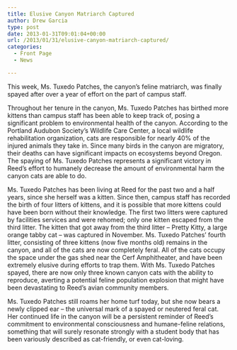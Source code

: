 ```yaml
---
title: Elusive Canyon Matriarch Captured
author: Drew Garcia
type: post
date: 2013-01-31T09:01:04+00:00
url: /2013/01/31/elusive-canyon-matriarch-captured/
categories:
  - Front Page
  - News

---
```

This week, Ms. Tuxedo Patches, the canyon’s feline matriarch, was finally spayed after over a year of effort on the part of campus staff.

Throughout her tenure in the canyon, Ms. Tuxedo Patches has birthed more kittens than campus staff has been able to keep track of, posing a significant problem to environmental health of the canyon. According to the Portland Audubon Society’s Wildlife Care Center, a local wildlife rehabilitation organization, cats are responsible for nearly 40% of the injured animals they take in. Since many birds in the canyon are migratory, their deaths can have significant impacts on ecosystems beyond Oregon. The spaying of Ms. Tuxedo Patches represents a significant victory in Reed’s effort to humanely decrease the amount of environmental harm the canyon cats are able to do.

Ms. Tuxedo Patches has been living at Reed for the past two and a half years, since she herself was a kitten. Since then, campus staff has recorded the birth of four litters of kittens, and it is possible that more kittens could have been born without their knowledge. The first two litters were captured by facilities services and were rehomed; only one kitten escaped from the third litter. The kitten that got away from the third litter – Pretty Kitty, a large orange tabby cat – was captured in November. Ms. Tuxedo Patches’ fourth litter, consisting of three kittens (now five months old) remains in the canyon, and all of the cats are now completely feral. All of the cats occupy the space under the gas shed near the Cerf Amphitheater, and have been extremely elusive during efforts to trap them. With Ms. Tuxedo Patches spayed, there are now only three known canyon cats with the ability to reproduce, averting a potential feline population explosion that might have been devastating to Reed’s avian community members.

Ms. Tuxedo Patches still roams her home turf today, but she now bears a newly clipped ear – the universal mark of a spayed or neutered feral cat. Her continued life in the canyon will be a persistent reminder of Reed’s commitment to environmental consciousness and humane-feline relations, something that will surely resonate strongly with a student body that has been variously described as cat-friendly, or even cat-loving.